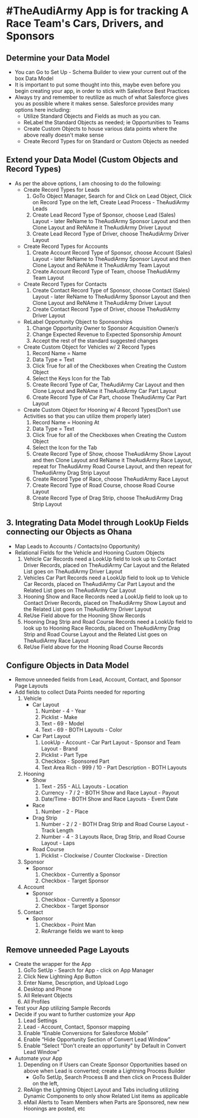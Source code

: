 # #TheAudiArmy App is for tracking A Race Team's Cars, Drivers, and Sponsors

## Determine your Data Model

- You can Go to Set Up - Schema Builder to view your current out of the box Data Model
- It is important to put some thought into this, maybe even before you begin creating your app, in order to stick with Salesforce Best Practices
- Always try and remember to reutilize as much of what Salesforce gives you as possible where it makes sense. Salesforce provides many options here including:
  - Utilize Standard Objects and Fields as much as you can.
  - ReLabel the Standard Objects as needed; ie Opportunities to Teams
  - Create Custom Objects to house various data points where the above really doesn't make sense
  - Create Record Types for on Standard or Custom Objects as needed

## Extend your Data Model (Custom Objects and Record Types)

- As per the above options, I am choosing to do the following:
  - Create Record Types for Leads
    1. GoTo Object Manager, Search for and Click on Lead Object, Click on Record Type on the left, Create Lead Process - TheAudiArmy Leads
    2. Create Lead Record Type of Sponsor, choose Lead (Sales) Layout - later ReName to TheAudiArmy Sponsor Layout and then Clone Layout and ReNAme it TheAudiArmy Driver Layout
    3. Create Lead Record Type of Driver, choose TheAudiArmy Driver Layout
  - Create Record Types for Accounts
    1. Create Account Record Type of Sponsor, choose Account (Sales) Layout - later ReName to TheAudiArmy Sponsor Layout and then Clone Layout and ReNAme it TheAudiArmy Team Layout
    2. Create Account Record Type of Team, choose TheAudiArmy Team Layout
  - Create Record Types for Contacts
    1. Create Contact Record Type of Sponsor, choose Contact (Sales) Layout - later ReName to TheAudiArmy Sponsor Layout and then Clone Layout and ReNAme it TheAudiArmy Driver Layout
    2. Create Contact Record Type of Driver, choose TheAudiArmy Driver Layout
  - ReLabel Opportunity Object to Sponsorships
    1. Change Opportunity Owner to Sponsor Acquisition Owner/s
    2. Change Expected Revenue to Expected Sponsorship Amount
    3. Accept the rest of the standard suggested changes
  - Create Custom Object for Vehicles w/ 2 Record Types
    1. Record Name = Name
    2. Data Type = Text
    3. Click True for all of the Checkboxes when Creating the Custom Object
    4. Select the Keys Icon for the Tab
    5. Create Record Type of Car, TheAudiArmy Car Layout and then Clone Layout and ReNAme it TheAudiArmy Car Part Layout
    6. Create Record Type of Car Part, choose TheAudiArmy Car Part Layout
  - Create Custom Object for Hooning w/ 4 Record Types(Don’t use Activities so that you can utilize them properly later)
    1. Record Name = Hooning At
    2. Data Type = Text
    3. Click True for all of the Checkboxes when Creating the Custom Object
    4. Select the Icon for the Tab
    5. Create Record Type of Show, choose TheAudiArmy Show Layout and then Clone Layout and ReName it TheAudiArmy Race Layout, repeat for TheAudiArmy Road Course Layout, and then repeat for TheAudiArmy Drag Strip Layout
    6. Create Record Type of Race, choose TheAudiArmy Race Layout
    7. Create Record Type of Road Course, choose Road Course Layout
    8. Create Record Type of Drag Strip, choose TheAudiArmy Drag Strip Layout

## 3. Integrating Data Model through LookUp Fields connecting our Objects as Ohana

- Map Leads to Accounts / Contacts(no Opportunity)
- Relational Fields for the Vehicle and Hooning Custom Objects
  1. Vehicle Car Records need a LookUp field to look up to Contact Driver Records, placed on TheAudiArmy Car Layout and the Related List goes on TheAudiArmy Driver Layout
  2. Vehicles Car Part Records need a LookUp field to look up to Vehicle Car Records, placed on TheAudiArmy Car Part Layout and the Related List goes on TheAudiArmy Car Layout
  3. Hooning Show and Race Records need a LookUp field to look up to Contact Driver Records, placed on TheAudiArmy Show Layout and the Related List goes on TheAudiArmy Driver Layout
  4. ReUse Field above for the Hooning Show Records
  5. Hooning Drag Strip and Road Course Records need a LookUp field to look up to Hooning Race Records, placed on TheAudiArmy Drag Strip and Road Course Layout and the Related List goes on TheAudiArmy Race Layout
  6. ReUse Field above for the Hooning Road Course Records

## Configure Objects in Data Model

- Remove unneeded fields from Lead, Account, Contact, and Sponsor Page Layouts
- Add fields to collect Data Points needed for reporting
  1. Vehicle
     - Car Layout
       1. Number - 4 - Year
       2. Picklist - Make
       3. Text - 69 - Model
       4. Text - 69 - BOTH Layouts - Color
     - Car Part Layout
       1. LookUp - Account - Car Part Layout - Sponsor and Team Layout - Brand
       2. Picklist - Part Type
       3. Checkbox - Sponsored Part
       4. Text Area Rich - 999 / 10 - Part Description - BOTH Layouts
  2. Hooning
     - Show
       1. Text - 255 - ALL Layouts - Location
       2. Currency - 7 / 2 - BOTH Show and Race Layout - Payout
       3. Date/Time - BOTH Show and Race Layouts - Event Date
     - Race
       1. Number - 2 - Place
     - Drag Strip
       1. Number - 2 / 2 - BOTH Drag Strip and Road Course Layout - Track Length
       2. Number - 4 - 3 Layouts Race, Drag Strip, and Road Course Layout - Laps
     - Road Course
       1. Picklist - Clockwise / Counter Clockwise - Direction
  3. Sponsor
     - Sponsor
       1. Checkbox - Currently a Sponsor
       2. Checkbox - Target Sponsor
  4. Account
     - Sponsor
       1. Checkbox - Currently a Sponsor
       2. Checkbox - Target Sponsor
  5. Contact
     - Sponsor
       1. Checkbox - Point Man
       2. ReArrange fields we want to keep

## Remove unneeded Page Layouts

- Create the wrapper for the App
  1. GoTo SetUp - Search for App - click on App Manager
  2. Click New Lightning App Button
  3. Enter Name, Description, and Upload Logo
  4. Desktop and Phone
  5. All Relevant Objects
  6. All Profiles
- Test your App utilizing Sample Records
- Decide if you want to further customize your App
  1. Lead Settings
  2. Lead - Account, Contact, Sponsor mapping
  3. Enable “Enable Conversions for Salesforce Mobile”
  4. Enable “Hide Opportunity Section of Convert Lead Window”
  5. Enable “Select "Don't create an opportunity" by Default in Convert Lead Window”
- Automate your App
  1. Depending on if Users can Create Sponsor Opportunities based on above when Lead is converted; create a Lightning Process Builder
     - GoTo SetUp, Search Process B and then click on Process Builder on the left,
  2. ReAlign the Lightning Object Layout and Tabs including utilizing Dynamic Components to only show Related List items as applicable
  3. eMail Alerts to Team Members when Parts are Sponsored, new new Hoonings are posted, etc
